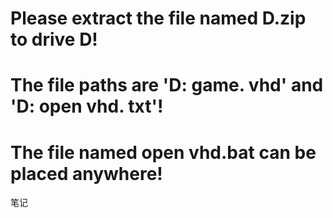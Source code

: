 # Please extract the file named D.zip to drive D!

# The file paths are 'D: game. vhd' and 'D: open vhd. txt'!

# The file named open vhd.bat can be placed anywhere!

 
笔记
